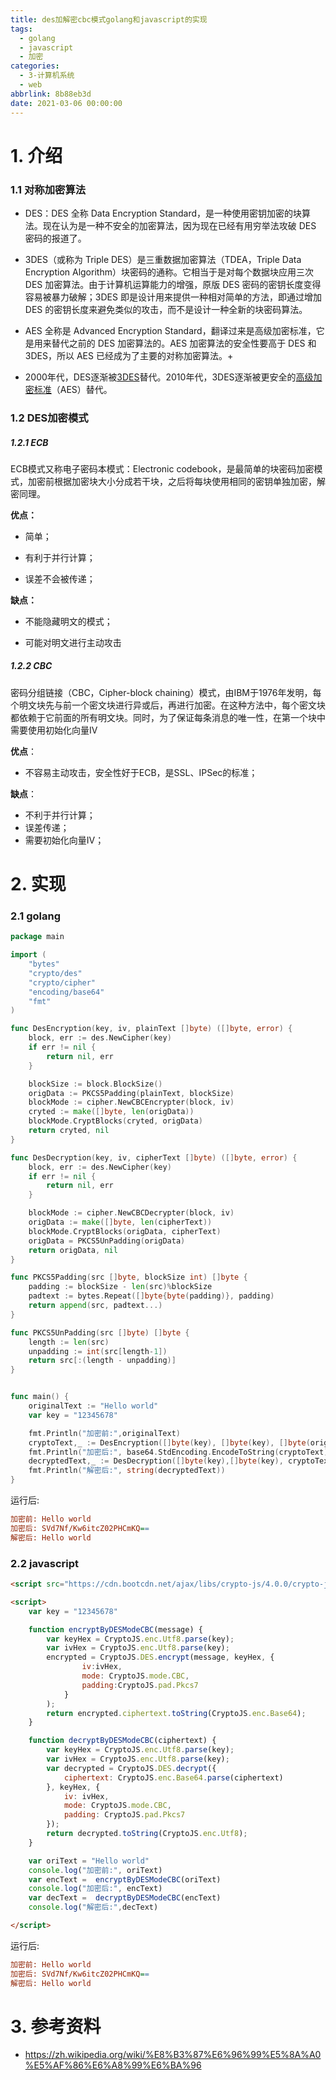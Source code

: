 ```yaml
---
title: des加解密cbc模式golang和javascript的实现
tags:
  - golang
  - javascript
  - 加密
categories:
  - 3-计算机系统
  - web
abbrlink: 8b88eb3d
date: 2021-03-06 00:00:00
---
```


# 1. 介绍

### 1.1 对称加密算法

+ DES：DES 全称 Data Encryption Standard，是一种使用密钥加密的块算法。现在认为是一种不安全的加密算法，因为现在已经有用穷举法攻破 DES 密码的报道了。

+ 3DES（或称为 Triple DES）是三重数据加密算法（TDEA，Triple Data Encryption Algorithm）块密码的通称。它相当于是对每个数据块应用三次 DES 加密算法。由于计算机运算能力的增强，原版 DES 密码的密钥长度变得容易被暴力破解；3DES 即是设计用来提供一种相对简单的方法，即通过增加 DES 的密钥长度来避免类似的攻击，而不是设计一种全新的块密码算法。
+ AES 全称是 Advanced Encryption Standard，翻译过来是高级加密标准，它是用来替代之前的 DES 加密算法的。AES 加密算法的安全性要高于 DES 和 3DES，所以 AES 已经成为了主要的对称加密算法。+
+ 2000年代，DES逐渐被[3DES](https://zh.wikipedia.org/wiki/3DES)替代。2010年代，3DES逐渐被更安全的[高级加密标准](https://zh.wikipedia.org/wiki/高級加密標準)（AES）替代。

<!-- more -->

### 1.2 DES加密模式

##### 1.2.1 ECB

ECB模式又称电子密码本模式：Electronic codebook，是最简单的块密码加密模式，加密前根据加密块大小分成若干块，之后将每块使用相同的密钥单独加密，解密同理。

**优点：**

+ 简单；

+ 有利于并行计算；


+ 误差不会被传递；

**缺点：**

+ 不能隐藏明文的模式；

+ 可能对明文进行主动攻击

  

##### 1.2.2 CBC

密码分组链接（CBC，Cipher-block chaining）模式，由IBM于1976年发明，每个明文块先与前一个密文块进行异或后，再进行加密。在这种方法中，每个密文块都依赖于它前面的所有明文块。同时，为了保证每条消息的唯一性，在第一个块中需要使用初始化向量IV

**优点**：

+ 不容易主动攻击，安全性好于ECB，是SSL、IPSec的标准；

**缺点**：

+ 不利于并行计算；
+ 误差传递；
+ 需要初始化向量IV；

# 2. 实现

### 2.1 golang

```go
package main

import (
	"bytes"
	"crypto/des"
	"crypto/cipher"
	"encoding/base64"
	"fmt"
)

func DesEncryption(key, iv, plainText []byte) ([]byte, error) {
	block, err := des.NewCipher(key)
	if err != nil {
		return nil, err
	}

	blockSize := block.BlockSize()
	origData := PKCS5Padding(plainText, blockSize)
	blockMode := cipher.NewCBCEncrypter(block, iv)
	cryted := make([]byte, len(origData))
	blockMode.CryptBlocks(cryted, origData)
	return cryted, nil
}

func DesDecryption(key, iv, cipherText []byte) ([]byte, error) {
	block, err := des.NewCipher(key)
	if err != nil {
		return nil, err
	}

	blockMode := cipher.NewCBCDecrypter(block, iv)
	origData := make([]byte, len(cipherText))
	blockMode.CryptBlocks(origData, cipherText)
	origData = PKCS5UnPadding(origData)
	return origData, nil
}

func PKCS5Padding(src []byte, blockSize int) []byte {
	padding := blockSize - len(src)%blockSize
	padtext := bytes.Repeat([]byte{byte(padding)}, padding)
	return append(src, padtext...)
}

func PKCS5UnPadding(src []byte) []byte {
	length := len(src)
	unpadding := int(src[length-1])
	return src[:(length - unpadding)]
}


func main() {
	originalText := "Hello world"
	var key = "12345678"

	fmt.Println("加密前:",originalText)
	cryptoText,_ := DesEncryption([]byte(key), []byte(key), []byte(originalText))
	fmt.Println("加密后:", base64.StdEncoding.EncodeToString(cryptoText))
	decryptedText,_ := DesDecryption([]byte(key),[]byte(key), cryptoText)
	fmt.Println("解密后:", string(decryptedText))
}
```

运行后:

```ini
加密前: Hello world
加密后: SVd7Nf/Kw6itcZ02PHCmKQ==
解密后: Hello world
```



### 2.2 javascript

```html
<script src="https://cdn.bootcdn.net/ajax/libs/crypto-js/4.0.0/crypto-js.js"></script>

<script>
    var key = "12345678"

    function encryptByDESModeCBC(message) {
        var keyHex = CryptoJS.enc.Utf8.parse(key);
        var ivHex = CryptoJS.enc.Utf8.parse(key);
        encrypted = CryptoJS.DES.encrypt(message, keyHex, {
                iv:ivHex,
                mode: CryptoJS.mode.CBC,
                padding:CryptoJS.pad.Pkcs7
            }
        );
        return encrypted.ciphertext.toString(CryptoJS.enc.Base64);
    }

    function decryptByDESModeCBC(ciphertext) {
        var keyHex = CryptoJS.enc.Utf8.parse(key);
        var ivHex = CryptoJS.enc.Utf8.parse(key);
        var decrypted = CryptoJS.DES.decrypt({
            ciphertext: CryptoJS.enc.Base64.parse(ciphertext)
        }, keyHex, {
            iv: ivHex,
            mode: CryptoJS.mode.CBC,
            padding: CryptoJS.pad.Pkcs7
        });
        return decrypted.toString(CryptoJS.enc.Utf8);
    }

    var oriText = "Hello world"
    console.log("加密前:", oriText)
    var encText =  encryptByDESModeCBC(oriText)
    console.log("加密后:", encText)
    var decText =  decryptByDESModeCBC(encText)
    console.log("解密后:",decText)

</script>

```

运行后:

```ini
加密前: Hello world
加密后: SVd7Nf/Kw6itcZ02PHCmKQ==
解密后: Hello world
```



# 3. 参考资料

+ https://zh.wikipedia.org/wiki/%E8%B3%87%E6%96%99%E5%8A%A0%E5%AF%86%E6%A8%99%E6%BA%96